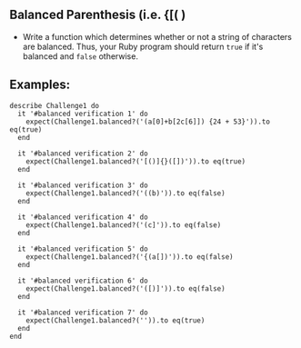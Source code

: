 ## Balanced Parenthesis (i.e. {[( )

- Write a function which determines whether or not a string of characters are balanced. Thus, your Ruby program should return `true` if it's balanced and `false` otherwise.

## Examples:
```
describe Challenge1 do
  it '#balanced verification 1' do
    expect(Challenge1.balanced?('(a[0]+b[2c[6]]) {24 + 53}')).to eq(true)
  end

  it '#balanced verification 2' do
    expect(Challenge1.balanced?('[()]{}([])')).to eq(true)
  end

  it '#balanced verification 3' do
    expect(Challenge1.balanced?('((b)')).to eq(false)
  end

  it '#balanced verification 4' do
    expect(Challenge1.balanced?('(c]')).to eq(false)
  end

  it '#balanced verification 5' do
    expect(Challenge1.balanced?('{(a[])')).to eq(false)
  end

  it '#balanced verification 6' do
    expect(Challenge1.balanced?('([)]')).to eq(false)
  end

  it '#balanced verification 7' do
    expect(Challenge1.balanced?('')).to eq(true)
  end
end
```
